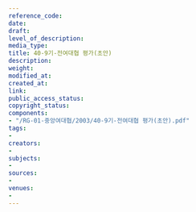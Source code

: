 ```yaml
---
reference_code: 
date: 
draft: 
level_of_description: 
media_type: 
title: 40-9기-전여대협 평가(초안)
description: 
weight: 
modified_at: 
created_at: 
link: 
public_access_status: 
copyright_status: 
components:
- "/RG-01-중앙여대협/2003/40-9기-전여대협 평가(초안).pdf"
tags:
- 
creators:
- 
subjects:
- 
sources:
- 
venues:
- 
---
```

